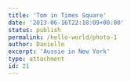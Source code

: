 ```yaml
---
title: 'Tom in Times Square'
date: '2013-06-16T22:18:09+00:00'
status: publish
permalink: /hello-world/photo-1
author: Danielle
excerpt: 'Aussie in New York'
type: attachment
id: 21
---
```

<!DOCTYPE html PUBLIC "-//W3C//DTD HTML 4.0 Transitional//EN" "http://www.w3.org/TR/REC-html40/loose.dtd">
<?xml encoding="UTF-8">

